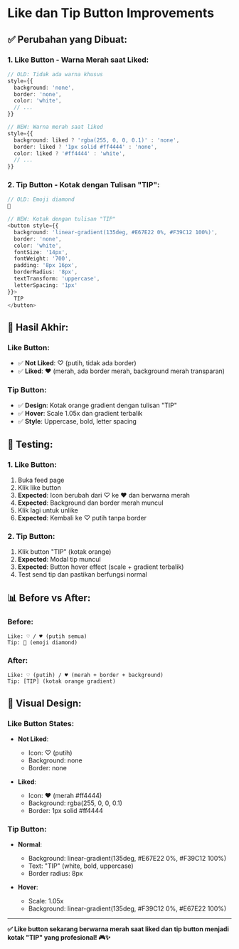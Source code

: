 # Like dan Tip Button Improvements

## ✅ **Perubahan yang Dibuat:**

### **1. Like Button - Warna Merah saat Liked:**
```typescript
// OLD: Tidak ada warna khusus
style={{ 
  background: 'none',
  border: 'none',
  color: 'white',
  // ...
}}

// NEW: Warna merah saat liked
style={{ 
  background: liked ? 'rgba(255, 0, 0, 0.1)' : 'none',
  border: liked ? '1px solid #ff4444' : 'none',
  color: liked ? '#ff4444' : 'white',
  // ...
}}
```

### **2. Tip Button - Kotak dengan Tulisan "TIP":**
```typescript
// OLD: Emoji diamond
💎

// NEW: Kotak dengan tulisan "TIP"
<button style={{ 
  background: 'linear-gradient(135deg, #E67E22 0%, #F39C12 100%)',
  border: 'none',
  color: 'white',
  fontSize: '14px',
  fontWeight: '700',
  padding: '8px 16px',
  borderRadius: '8px',
  textTransform: 'uppercase',
  letterSpacing: '1px'
}}>
  TIP
</button>
```

## 🎯 **Hasil Akhir:**

### **Like Button:**
- ✅ **Not Liked**: ♡ (putih, tidak ada border)
- ✅ **Liked**: ♥ (merah, ada border merah, background merah transparan)

### **Tip Button:**
- ✅ **Design**: Kotak orange gradient dengan tulisan "TIP"
- ✅ **Hover**: Scale 1.05x dan gradient terbalik
- ✅ **Style**: Uppercase, bold, letter spacing

## 🧪 **Testing:**

### **1. Like Button:**
1. Buka feed page
2. Klik like button
3. **Expected**: Icon berubah dari ♡ ke ♥ dan berwarna merah
4. **Expected**: Background dan border merah muncul
5. Klik lagi untuk unlike
6. **Expected**: Kembali ke ♡ putih tanpa border

### **2. Tip Button:**
1. Klik button "TIP" (kotak orange)
2. **Expected**: Modal tip muncul
3. **Expected**: Button hover effect (scale + gradient terbalik)
4. Test send tip dan pastikan berfungsi normal

## 📊 **Before vs After:**

### **Before:**
```
Like: ♡ / ♥ (putih semua)
Tip: 💎 (emoji diamond)
```

### **After:**
```
Like: ♡ (putih) / ♥ (merah + border + background)
Tip: [TIP] (kotak orange gradient)
```

## 🎨 **Visual Design:**

### **Like Button States:**
- **Not Liked**: 
  - Icon: ♡ (putih)
  - Background: none
  - Border: none
  
- **Liked**: 
  - Icon: ♥ (merah #ff4444)
  - Background: rgba(255, 0, 0, 0.1)
  - Border: 1px solid #ff4444

### **Tip Button:**
- **Normal**: 
  - Background: linear-gradient(135deg, #E67E22 0%, #F39C12 100%)
  - Text: "TIP" (white, bold, uppercase)
  - Border radius: 8px
  
- **Hover**: 
  - Scale: 1.05x
  - Background: linear-gradient(135deg, #F39C12 0%, #E67E22 100%)

---

**✅ Like button sekarang berwarna merah saat liked dan tip button menjadi kotak "TIP" yang profesional! 🎮✨**

